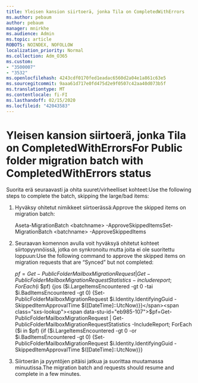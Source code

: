 ```yaml
---
title: Yleisen kansion siirtoerä, jonka Tila on CompletedWithErrors
ms.author: pebaum
author: pebaum
manager: mnirkhe
ms.audience: Admin
ms.topic: article
ROBOTS: NOINDEX, NOFOLLOW
localization_priority: Normal
ms.collection: Adm_O365
ms.custom:
- "3500007"
- "3532"
ms.openlocfilehash: 4243cdf0170fed1eadac6560d2a04e1a861c63e5
ms.sourcegitcommit: 9aaa61d717e0fd475d2e9f0507c42aa40d073b5f
ms.translationtype: MT
ms.contentlocale: fi-FI
ms.lasthandoff: 02/15/2020
ms.locfileid: "42043583"
---
```

# <a name="for-public-folder-migration-batch-with-completedwitherrors-status"></a><span data-ttu-id="eb985-102">Yleisen kansion siirtoerä, jonka Tila on CompletedWithErrors</span><span class="sxs-lookup"><span data-stu-id="eb985-102">For Public folder migration batch with CompletedWithErrors status</span></span>

<span data-ttu-id="eb985-103">Suorita erä seuraavasti ja ohita suuret/virheelliset kohteet:</span><span class="sxs-lookup"><span data-stu-id="eb985-103">Use the following steps to complete the batch, skipping the large/bad items:</span></span> 
1. <span data-ttu-id="eb985-104">Hyväksy ohitetut nimikkeet siirtoerässä:</span><span class="sxs-lookup"><span data-stu-id="eb985-104">Approve the skipped items on migration batch:</span></span>

    <span data-ttu-id="eb985-105">Aseta-MigrationBatch \<batchname> -ApproveSkippedItems</span><span class="sxs-lookup"><span data-stu-id="eb985-105">Set-MigrationBatch \<batchname> -ApproveSkippedItems</span></span> 
2. <span data-ttu-id="eb985-106">Seuraavan komennon avulla voit hyväksyä ohitetut kohteet siirtopyynnöissä, jotka on synkronoitu mutta joita ei ole suoritettu loppuun:</span><span class="sxs-lookup"><span data-stu-id="eb985-106">Use the following command to approve the skipped items on migration requests that are “Synced” but not completed:</span></span>

    <span data-ttu-id="eb985-107">$pf=Get-PublicFolderMailboxMigrationRequest | Get-PublicFolderMailboxMigrationRequestStatistics -includereport; ForEach ($i $pf) {jos ($i.LargeItemsEncountered -gt 0 -tai $i.BadItemsEncountered -gt 0) {Set-PublicFolderMailboxMigrationRequest $i.Identity.IdentifyingGuid -SkippedItemApprovalTime $([DateTime]::UtcNow)}}</span><span class="sxs-lookup"><span data-stu-id="eb985-107">$pf=Get-PublicFolderMailboxMigrationRequest | Get-PublicFolderMailboxMigrationRequestStatistics -IncludeReport; ForEach ($i in $pf) {if ($i.LargeItemsEncountered -gt 0 -or $i.BadItemsEncountered -gt 0) {Set-PublicFolderMailboxMigrationRequest $i.Identity.IdentifyingGuid -SkippedItemApprovalTime $([DateTime]::UtcNow)}}</span></span>
3. <span data-ttu-id="eb985-108">Siirtoerän ja pyyntöjen pitäisi jatkua ja suorittaa muutamassa minuutissa.</span><span class="sxs-lookup"><span data-stu-id="eb985-108">The migration batch and requests should resume and complete in a few minutes.</span></span>

